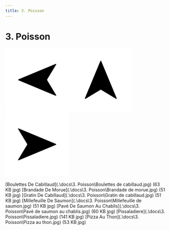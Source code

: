 ```yaml
---
title: 3. Poisson
---  
```

# 3. Poisson  
<p align="justify"><a href="2. Viande.html"><img src=".\assets\left.svg" title="Page précedente" style="height: 5vh" /></a><a href="."><img src=".\assets\up.svg" title="Page parente" style="height: 5vh" /></a><a href="4. Végétarien.html"><img src=".\assets\right.svg" title="Page suivante" style="height: 5vh" /></a></p>  
[Boulettes De Cabillaud](.\docs\3. Poisson\Boulettes de cabillaud.jpg) (63 KB jpg)  
[Brandade De Morue](.\docs\3. Poisson\Brandade de morue.jpg) (51 KB jpg)  
[Gratin De Cabillaud](.\docs\3. Poisson\Gratin de cabillaud.jpg) (51 KB jpg)  
[Millefeuille De Saumon](.\docs\3. Poisson\Millefeuille de saumon.jpg) (51 KB jpg)  
[Pavé De Saumon Au Chablis](.\docs\3. Poisson\Pavé de saumon au chablis.jpg) (60 KB jpg)  
[Pissaladiere](.\docs\3. Poisson\Pissaladiere.jpg) (141 KB jpg)  
[Pizza Au Thon](.\docs\3. Poisson\Pizza au thon.jpg) (53 KB jpg)  
